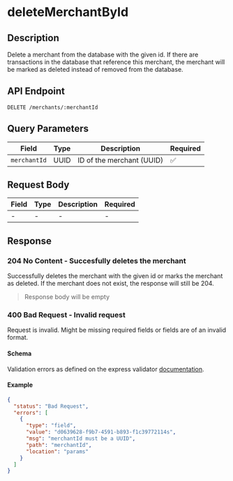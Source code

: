 # deleteMerchantById

## Description

Delete a merchant from the database with the given id. If there are transactions in the database that reference this merchant, the merchant will be marked as deleted instead of removed from the database.

## API Endpoint

`DELETE /merchants/:merchantId`

## Query Parameters

| Field        | Type | Description               | Required |
| ------------ | ---- | ------------------------- | -------- |
| `merchantId` | UUID | ID of the merchant (UUID) | ✅       |

## Request Body

| Field | Type | Description | Required |
| ----- | ---- | ----------- | -------- |
| -     | -    | -           | -        |

## Response

### 204 No Content - Succesfully deletes the merchant

Successfully deletes the merchant with the given id or marks the merchant as deleted. If the merchant does not exist, the response will still be 204.

> Response body will be empty

### 400 Bad Request - Invalid request

Request is invalid. Might be missing required fields or fields are of an invalid format.

#### Schema

Validation errors as defined on the express validator [documentation](https://express-validator.github.io/docs/api/validation-result/#error-types).

#### Example

```json
{
  "status": "Bad Request",
  "errors": [
    {
      "type": "field",
      "value": "d0639628-f9b7-4591-b893-f1c39772114s",
      "msg": "merchantId must be a UUID",
      "path": "merchantId",
      "location": "params"
    }
  ]
}
```
